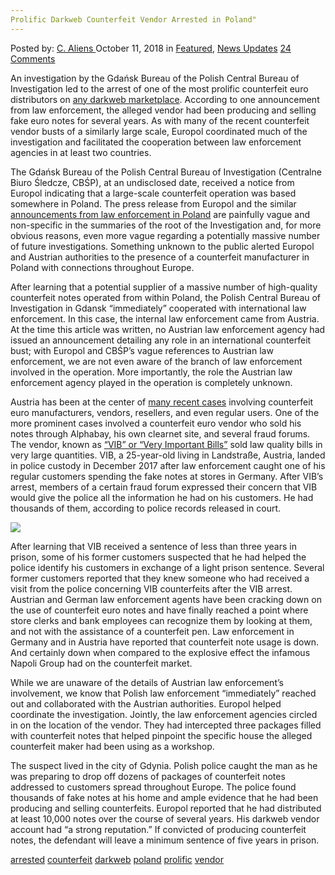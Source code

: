 ```yaml
---
Prolific Darkweb Counterfeit Vendor Arrested in Poland"
---
```

<article class="post-listing post-26902 post type-post status-publish format-standard has-post-thumbnail hentry 
 tag-counterfeit tag-darkweb tag-poland tag-prolific tag-vendor">
<div class="post-inner">
<span>Posted by: <a href="https://www.deepdotweb.com/author/caliens/" title="">C. Aliens </a></span>
<span>October 11, 2018</span>
<span>in <a href="https://www.deepdotweb.com/category/deepdot-news/" rel="category tag">Featured</a>, <a href="https://www.deepdotweb.com/category/news-updates/" rel="category tag">News Updates</a></span>
<span><a href="https://www.deepdotweb.com/2018/10/11/prolific-darkweb-counterfeit-vendor-arrested-in-poland/#comments">24 Comments</a></span>


<p>An investigation by the Gdańsk Bureau of the Polish Central Bureau of Investigation led to the arrest of one of the most prolific counterfeit euro distributors on <a href="https://www.deepdotweb.com/tag/darknet/">any darkweb marketplace</a>. According to one announcement from law enforcement, the alleged vendor had been producing and selling fake euro notes for several years. As with many of the recent counterfeit vendor busts of a similarly large scale, Europol coordinated much of the investigation and facilitated the cooperation between law enforcement agencies in at least two countries.</p>
<p>The Gdańsk Bureau of the Polish Central Bureau of Investigation (Centralne Biuro Śledcze, CBŚP), at an undisclosed date, received a notice from Europol indicating that a large-scale counterfeit operation was based somewhere in Poland. The press release from Europol and the similar <a href="http://www.policja.pl/pol/aktualnosci/164288,Falszowane-w-Polsce-euro-trafialo-do-wielu-krajow-Europy.html">announcements from law enforcement in Poland</a> are painfully vague and non-specific in the summaries of the root of the Investigation and, for more obvious reasons, even more vague regarding a potentially massive number of future investigations. Something unknown to the public alerted Europol and Austrian authorities to the presence of a counterfeit manufacturer in Poland with connections throughout Europe.</p>
<p>After learning that a potential supplier of a massive number of high-quality counterfeit notes operated from within Poland, the Polish Central Bureau of Investigation in Gdansk “immediately” cooperated with international law enforcement. In this case, the internal law enforcement came from Austria. At the time this article was written, no Austrian law enforcement agency had issued an announcement detailing any role in an international counterfeit bust; with Europol and CBŚP’s vague references to Austrian law enforcement, we are not even aware of the branch of law enforcement involved in the operation. More importantly, the role the Austrian law enforcement agency played in the operation is completely unknown.</p>
<p>Austria has been at the center of <a href="https://www.deepdotweb.com/2018/05/19/austrian-man-arrested-for-reselling-counterfeit-euros/">many recent cases</a> involving counterfeit euro manufacturers, vendors, resellers, and even regular users. One of the more prominent cases involved a counterfeit euro vendor who sold his notes through Alphabay, his own clearnet site, and several fraud forums. The vendor, known as <a href="https://www.deepdotweb.com/2017/12/18/alphabay-counterfeit-vendor-vib-busted-in-austria/">“VIB” or “Very Important Bills”</a> sold law quality bills in very large quantities. VIB, a 25-year-old living in Landstraße, Austria, landed in police custody in December 2017 after law enforcement caught one of his regular customers spending the fake notes at stores in Germany. After VIB’s arrest, members of a certain fraud forum expressed their concern that VIB would give the police all the information he had on his customers. He had thousands of them, according to police records released in court.</p>
<p><img class="wp-image-26906" src="/imgs/2018/10/word-image-3.jpeg" srcset="/imgs/2018/10/word-image-3.jpeg 660w, /imgs/2018/10/word-image-3-300x150.jpeg 300w" sizes="(max-width: 660px) 100vw, 660px" /></p>
<p>After learning that VIB received a sentence of less than three years in prison, some of his former customers suspected that he had helped the police identify his customers in exchange of a light prison sentence. Several former customers reported that they knew someone who had received a visit from the police concerning VIB counterfeits after the VIB arrest. Austrian and German law enforcement agents have been cracking down on the use of counterfeit euro notes and have finally reached a point where store clerks and bank employees can recognize them by looking at them, and not with the assistance of a counterfeit pen. Law enforcement in Germany and in Austria have reported that counterfeit note usage is down. And certainly down when compared to the explosive effect the infamous Napoli Group had on the counterfeit market.</p>
<p>While we are unaware of the details of Austrian law enforcement&#8217;s involvement, we know that Polish law enforcement “immediately” reached out and collaborated with the Austrian authorities. Europol helped coordinate the investigation. Jointly, the law enforcement agencies circled in on the location of the vendor. They had intercepted three packages filled with counterfeit notes that helped pinpoint the specific house the alleged counterfeit maker had been using as a workshop.</p>
<p>The suspect lived in the city of Gdynia. Polish police caught the man as he was preparing to drop off dozens of packages of counterfeit notes addressed to customers spread throughout Europe. The police found thousands of fake notes at his home and ample evidence that he had been producing and selling counterfeits. Europol reported that he had distributed at least 10,000 notes over the course of several years. His darkweb vendor account had “a strong reputation.” If convicted of producing counterfeit notes, the defendant will leave a minimum sentence of five years in prison.</p>
</div>
<a href="https://www.deepdotweb.com/tag/arrested/" rel="tag">arrested</a> <a href="https://www.deepdotweb.com/tag/counterfeit/" rel="tag">counterfeit</a> <a href="https://www.deepdotweb.com/tag/darkweb/" rel="tag">darkweb</a> <a href="https://www.deepdotweb.com/tag/poland/" rel="tag">poland</a> <a href="https://www.deepdotweb.com/tag/prolific/" rel="tag">prolific</a> <a href="https://www.deepdotweb.com/tag/vendor/" rel="tag">vendor</a></span> <span style="display:none" class="updated">2018-10-11<a href="https://www.deepdotweb.com/author/caliens/" title="Posts by C. Aliens" rel="author">C. Aliens</a></strong></div>

